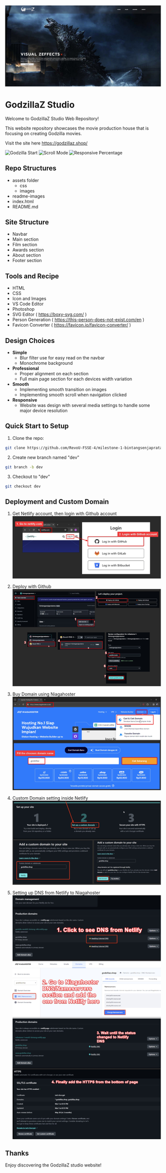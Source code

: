 ![Header](readme-images/01_header.jpg)

# GodzillaZ Studio

Welcome to GodzillaZ Studio Web Repository!

This website repository showcases the movie production house that is focusing on creating Godzilla movies.

Visit the site here https://godzillaz.shop/

![Godzilla Start](https://img.shields.io/badge/godzillaz_studios-running-orange)
![Scroll Mode](https://img.shields.io/badge/scroll_mode-smooth-blue)
![Responsive Percentage](https://img.shields.io/badge/responsive-100%25-green)

## Repo Structures

- assets folder
  - css
  - images
- readme-images
- index.html
- README.md

## Site Structure

- Navbar
- Main section
- Film section
- Awards section
- About section
- Footer section

## Tools and Recipe

- HTML
- CSS
- Icon and Images
- VS Code Editor
- Photoshop
- SVG Editor ( https://boxy-svg.com/ )
- Person Generation ( https://this-person-does-not-exist.com/en )
- Favicon Converter ( https://favicon.io/favicon-converter/ )

## Design Choices

- **Simple**
  - Blur filter use for easy read on the navbar
  - Monochrome background
- **Professional**
  - Proper alignment on each section
  - Full main page section for each devices width variation
- **Smooth**
  - Implementing smooth transition on images
  - Implementing smooth scroll when navigation clicked
- **Responsive**
  - Website was design with several media settings to handle some major device resolution

## Quick Start to Setup

1. Clone the repo:

```bash
git clone https://github.com/RevoU-FSSE-4/milestone-1-bintangsenjapratama.git
```

2. Create new branch named "dev"

```bash
git branch -b dev
```

3. Checkout to "dev"

```bash
git checkout dev
```

## Deployment and Custom Domain

1. Get Netlify account, then login with Github account
   ![Netlify Login](readme-images/02_login.jpg)

2. Deploy with Github
   ![Deploy Github](readme-images/03_deploy.jpg)

3. Buy Domain using Niagahoster
   ![Buy Domain](readme-images/04_buy_domain.jpg)

4. Custom Domain setting inside Netlify
   ![Custom Domain](readme-images/05_custom_domain.jpg)

5. Setting up DNS from Netlify to Niagahoster
   ![DNS Setup](readme-images/06_dns_a.jpg)
   ![DNS Setup](readme-images/06_dns_b.jpg)

## Thanks

Enjoy discovering the GodzillaZ studio website!
